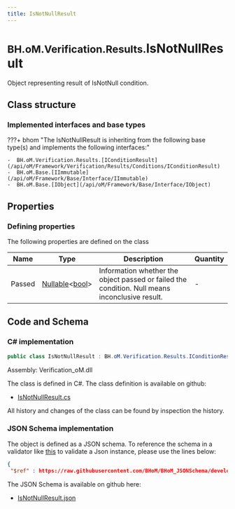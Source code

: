 ```yaml
---
title: IsNotNullResult
---
```


# <small>BH.oM.Verification.Results.</small>**IsNotNullResult**

Object representing result of IsNotNull condition.

## Class structure

### Implemented interfaces and base types

???+ bhom "The IsNotNullResult is inheriting from the following base type(s) and implements the following interfaces:"

    -  BH.oM.Verification.Results.[IConditionResult](/api/oM/Framework/Verification/Results/Conditions/IConditionResult)
    -  BH.oM.Base.[IImmutable](/api/oM/Framework/Base/Interface/IImmutable)
    -  BH.oM.Base.[IObject](/api/oM/Framework/Base/Interface/IObject)


## Properties



### Defining properties

The following properties are defined on the class

| Name             | Type             | Description      | Quantity         |
|------------------|------------------|------------------|------------------|
| Passed | [Nullable](https://learn.microsoft.com/en-us/dotnet/api/System.Nullable-1?view=netstandard-2.0)&lt;[bool](https://learn.microsoft.com/en-us/dotnet/api/System.Boolean?view=netstandard-2.0)&gt; | Information whether the object passed or failed the condition. Null means inconclusive result. | - |


## Code and Schema

### C# implementation

``` C# title="C#"
public class IsNotNullResult : BH.oM.Verification.Results.IConditionResult, BH.oM.Base.IImmutable, BH.oM.Base.IObject
```

Assembly: Verification_oM.dll

The class is defined in C#. The class definition is available on github:

- [IsNotNullResult.cs](https://github.com/BHoM/BHoM/blob/develop/Verification_oM/Results\Conditions\IsNotNullResult.cs)

All history and changes of the class can be found by inspection the history.
### JSON Schema implementation

The object is defined as a JSON schema. To reference the schema in a validator like [this](https://www.jsonschemavalidator.net/) to validate a Json instance, please use the lines below:

``` json title="JSON Schema"
{
 "$ref" : https://raw.githubusercontent.com/BHoM/BHoM_JSONSchema/develop/Verification_oM/Results/IsNotNullResult.json}
```

The JSON Schema is available on github here:

- [IsNotNullResult.json](https://github.com/BHoM/BHoM_JSONSchema/blob/develop/Verification_oM/Results/IsNotNullResult.json)
